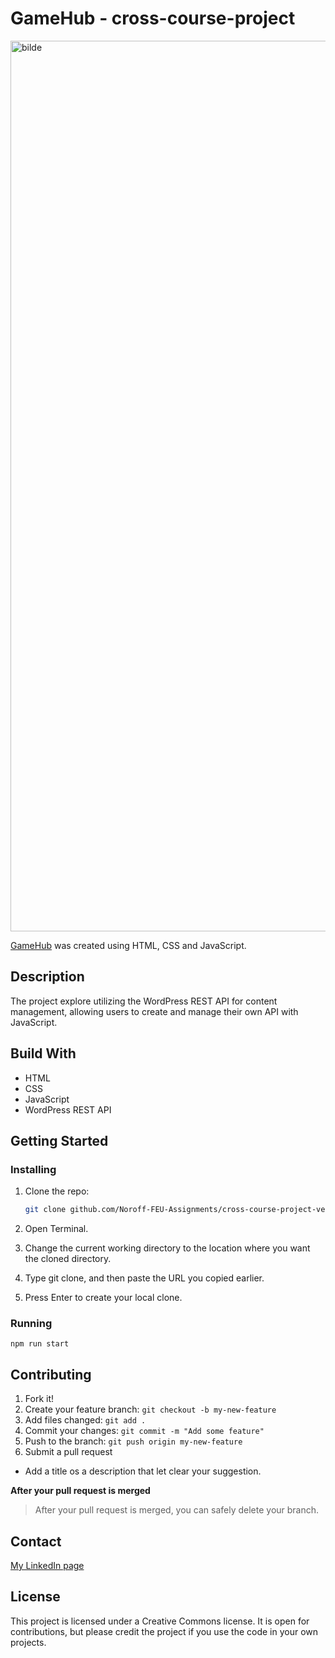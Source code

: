 # GameHub - cross-course-project

<img width="1425" alt="bilde" src="https://github.com/Noroff-FEU-Assignments/cross-course-project-verpenunes/assets/106631829/931e58b7-a192-427c-9a93-9b6a20472ce5">

[GameHub](https://symphonious-gumdrop-46d236.netlify.app/) was created using HTML, CSS and JavaScript.

## Description
The project explore utilizing the WordPress REST API for content management, allowing users to create and manage their own API with JavaScript.

## Build With
<ul>
  <li>HTML</li>
  <li>CSS</li>
  <li>JavaScript</li>
  <li>WordPress REST API</li>
</ul>

## Getting Started
### Installing

1. Clone the repo:
   ```bash
   git clone github.com/Noroff-FEU-Assignments/cross-course-project-verpenunes.git
   ```
2. Open Terminal.

3. Change the current working directory to the location where you want the cloned directory.

4. Type git clone, and then paste the URL you copied earlier.

5. Press Enter to create your local clone.

### Running

```
npm run start
```

## Contributing

1. Fork it!
2. Create your feature branch: `git checkout -b my-new-feature`
3. Add files changed:  `git add .`
4. Commit your changes: `git commit -m "Add some feature"`
5. Push to the branch: `git push origin my-new-feature`
6. Submit a pull request

- Add a title os a description that let clear your suggestion.

**After your pull request is merged** 

> After your pull request is merged, you can safely delete your branch.

## Contact


[My LinkedIn page](https://www.linkedin.com/in/rinun/)

## License

This project is licensed under a Creative Commons license. It is open for contributions, but please credit the project if you use the code in your own projects.
